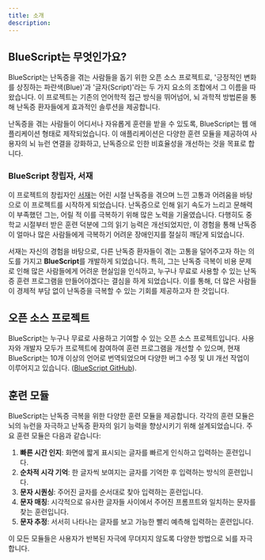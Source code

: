 ```yaml
---
title: 소개
description:
---
```


## BlueScript는 무엇인가요?

BlueScript는 난독증을 겪는 사람들을 돕기 위한 오픈 소스 프로젝트로, '긍정적인 변화를 상징하는 파란색(Blue)'과 '글자(Script)'라는 두 가지 요소의 조합에서 그 이름을 따왔습니다. 이 프로젝트는 기존의 언어학적 접근 방식을 뛰어넘어, 뇌 과학적 방법론을 통해 난독증 환자들에게 효과적인 솔루션을 제공합니다.

난독증을 겪는 사람들이 어디서나 자유롭게 훈련을 받을 수 있도록, BlueScript는 웹 애플리케이션 형태로 제작되었습니다. 이 애플리케이션은 다양한 훈련 모듈을 제공하여 사용자의 뇌 뉴런 연결을 강화하고, 난독증으로 인한 비효율성을 개선하는 것을 목표로 합니다.

### BlueScript 창립자, 서재

이 프로젝트의 창립자인 [서재](https://github.com/SuhJae)는 어린 시절 난독증을 겪으며 느낀 고통과 어려움을 바탕으로 이 프로젝트를 시작하게 되었습니다. 난독증으로 인해 읽기 속도가 느리고 문해력이 부족했던 그는, 어릴 적 이를 극복하기 위해 많은 노력을 기울였습니다. 다행히도 중학교 시절부터 받은 훈련 덕분에 그의 읽기 능력은 개선되었지만, 이 경험을 통해 난독증이 얼마나 많은 사람들에게 극복하기 어려운 장애인지를 절실히 깨닫게 되었습니다.

서재는 자신의 경험을 바탕으로, 다른 난독증 환자들이 겪는 고통을 덜어주고자 하는 의도를 가지고 **BlueScript**를 개발하게 되었습니다. 특히, 그는 난독증 극복이 비용 문제로 인해 많은 사람들에게 어려운 현실임을 인식하고, 누구나 무료로 사용할 수 있는 난독증 훈련 프로그램을 만들어야겠다는 결심을 하게 되었습니다. 이를 통해, 더 많은 사람들이 경제적 부담 없이 난독증을 극복할 수 있는 기회를 제공하고자 한 것입니다.

## 오픈 소스 프로젝트

BlueScript는 누구나 무료로 사용하고 기여할 수 있는 오픈 소스 프로젝트입니다. 사용자와 개발자 모두가 프로젝트에 참여하여 훈련 프로그램을 개선할 수 있으며, 현재 BlueScript는 10개 이상의 언어로 번역되었으며 다양한 버그 수정 및 UI 개선 작업이 이루어지고 있습니다. ([BlueScript GitHub](https://github.com/BlueScript-NPO)).

## 훈련 모듈

BlueScript는 난독증 극복을 위한 다양한 훈련 모듈을 제공합니다. 각각의 훈련 모듈은 뇌의 뉴런을 자극하고 난독증 환자의 읽기 능력을 향상시키기 위해 설계되었습니다. 주요 훈련 모듈은 다음과 같습니다:

1. **빠른 시간 인지**: 화면에 짧게 표시되는 글자를 빠르게 인식하고 입력하는 훈련입니다.
2. **순차적 시각 기억**: 한 글자씩 보여지는 글자를 기억한 후 입력하는 방식의 훈련입니다.
3. **문자 시퀀싱**: 주어진 글자를 순서대로 찾아 입력하는 훈련입니다.
4. **문자 매칭**: 시각적으로 유사한 글자들 사이에서 주어진 프롬프트와 일치하는 문자를 찾는 훈련입니다.
5. **문자 추정**: 서서히 나타나는 글자를 보고 가능한 빨리 예측해 입력하는 훈련입니다.

이 모든 모듈들은 사용자가 반복된 자극에 무뎌지지 않도록 다양한 방법으로 뇌를 자극합니다.
